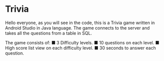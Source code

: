 # Trivia
Hello everyone, as you will see in the code, this is a Trivia game written in Android Studio in Java language.
The game connects to the server and takes all the questions from a table in SQL.

The game consists of:
■ 3 Difficulty levels.
■ 10 questions on each level.
■ High score list view on each difficulty level.
■ 30 seconds to answer each question.

